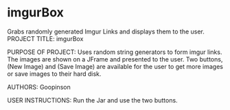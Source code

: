 # imgurBox
Grabs randomly generated Imgur Links and displays them to the user.
PROJECT TITLE: 
imgurBox

PURPOSE OF PROJECT: 
Uses random string generators to form imgur links. The images are shown on a JFrame and presented to the user. Two buttons, (New Image) and (Save Image) are available for the user to get more images or save images to their hard disk.

AUTHORS:
Goopinson

USER INSTRUCTIONS:
Run the Jar and use the two buttons.
